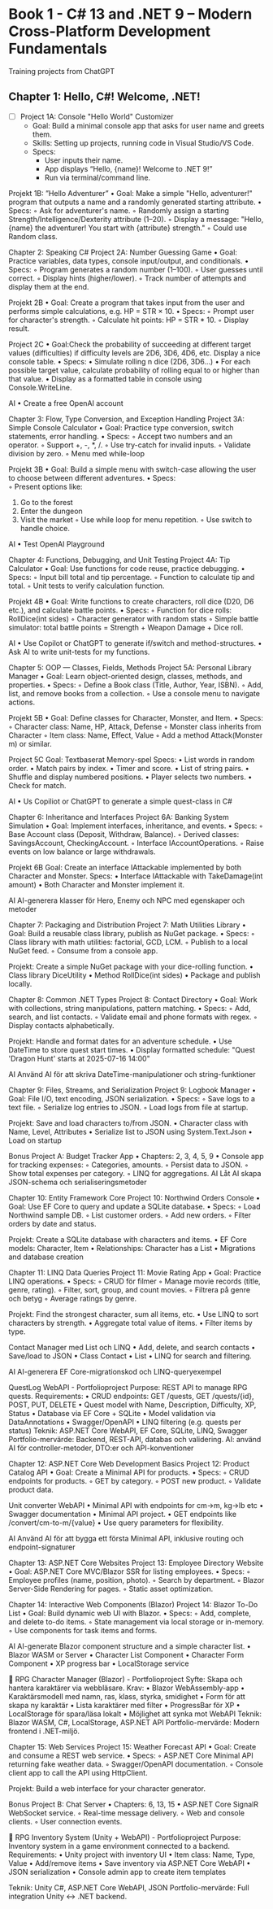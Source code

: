 ﻿# Book 1 - C# 13 and .NET 9 – Modern Cross-Platform Development Fundamentals
Training projects from ChatGPT

## Chapter 1: Hello, C#! Welcome, .NET!
- [ ] Project 1A: Console "Hello World" Customizer
   - Goal: Build a minimal console app that asks for user name and greets them.
   - Skills: Setting up projects, running code in Visual Studio/VS Code.
   - Specs:
     - User inputs their name.
     - App displays “Hello, {name}! Welcome to .NET 9!”
     - Run via terminal/command line.

Projekt 1B: ”Hello Adventurer” 
    • Goal: Make a simple "Hello, adventurer!" program that outputs a name and a randomly generated starting attribute. 
    • Specs:
        ◦ Ask for adventurer's name.
        ◦ Randomly assign a starting Strength/Intelligence/Dexterity attribute (1–20).
        ◦ Display a message:
"Hello, {name} the adventurer! You start with {attribute} strength."
        ◦ Could use Random class.













Chapter 2: Speaking C#
Project 2A: Number Guessing Game
    • Goal: Practice variables, data types, console input/output, and conditionals.
    • Specs:
        ◦ Program generates a random number (1–100).
        ◦ User guesses until correct.
        ◦ Display hints (higher/lower).
        ◦ Track number of attempts and display them at the end.

Projekt 2B
    • Goal: Create a program that takes input from the user and performs simple calculations, e.g. HP = STR × 10.
    • Specs:
        ◦ Prompt user for character's strength.
        ◦ Calculate hit points: HP = STR * 10.
        ◦ Display result.

Project 2C
    • Goal:Check the probability of succeeding at different target values (difficulties) if difficulty levels are 2D6, 3D6, 4D6, etc. Display a nice console table. 
    • Specs: 
    • Simulate rolling n dice (2D6, 3D6…)
    • For each possible target value, calculate probability of rolling equal to or higher than that value.
    • Display as a formatted table in console using Console.WriteLine.

AI
    • Create a free OpenAI account


Chapter 3: Flow, Type Conversion, and Exception Handling
Project 3A: Simple Console Calculator
    • Goal: Practice type conversion, switch statements, error handling.
    • Specs:
        ◦ Accept two numbers and an operator.
        ◦ Support +, -, *, /.
        ◦ Use try-catch for invalid inputs.
        ◦ Validate division by zero.
        ◦ Menu med while-loop

Projekt 3B
    • Goal: Build a simple menu with switch-case allowing the user to choose between different adventures.
    • Specs:  
        ◦ Present options like:
1. Go to the forest
2. Enter the dungeon
3. Visit the market
        ◦ Use while loop for menu repetition.
        ◦ Use switch to handle choice.

AI
    • Test OpenAI Playground








Chapter 4: Functions, Debugging, and Unit Testing
Project 4A: Tip Calculator
    • Goal: Use functions for code reuse, practice debugging.
    • Specs:
        ◦ Input bill total and tip percentage.
        ◦ Function to calculate tip and total.
        ◦ Unit tests to verify calculation function.

Projekt 4B
    • Goal: Write functions to create characters, roll dice (D20, D6 etc.), and calculate battle points. 
    • Specs: 
        ◦ Function for dice rolls: RollDice(int sides)
        ◦ Character generator with random stats
        ◦ Simple battle simulator: total battle points = Strength + Weapon Damage + Dice roll.

AI
    • Use Copilot or ChatGPT to generate if/switch and method-structures.
    • Ask AI to write unit-tests for my functions.












Chapter 5: OOP — Classes, Fields, Methods
Project 5A: Personal Library Manager
    • Goal: Learn object-oriented design, classes, methods, and properties.
    • Specs:
        ◦ Define a Book class (Title, Author, Year, ISBN).
        ◦ Add, list, and remove books from a collection.
        ◦ Use a console menu to navigate actions.

Projekt 5B
    • Goal: Define classes for Character, Monster, and Item.
    • Specs:
        ◦ Character class: Name, HP, Attack, Defense
        ◦ Monster class inherits from Character
        ◦ Item class: Name, Effect, Value
        ◦ Add a method Attack(Monster m) or similar.

Project 5C
Goal: Textbaserat Memory-spel
Specs:
    • List words in random order.
    • Match pairs by index.
    • Timer and score.
    • List of string pairs.
    • Shuffle and display numbered positions.
    • Player selects two numbers.
    • Check for match.


AI
    • Us Copiliot or ChatGPT to generate a simple quest-class in C#

Chapter 6: Inheritance and Interfaces
Project 6A: Banking System Simulation
    • Goal: Implement interfaces, inheritance, and events.
    • Specs:
        ◦ Base Account class (Deposit, Withdraw, Balance).
        ◦ Derived classes: SavingsAccount, CheckingAccount.
        ◦ Interface IAccountOperations.
        ◦ Raise events on low balance or large withdrawals.

Projekt 6B
Goal: Create an interface IAttackable implemented by both Character and Monster.
Specs:
    • Interface IAttackable with TakeDamage(int amount)
    • Both Character and Monster implement it.

AI
AI-generera klasser för Hero, Enemy och NPC med egenskaper och metoder












Chapter 7: Packaging and Distribution
Project 7: Math Utilities Library
    • Goal: Build a reusable class library, publish as NuGet package.
    • Specs:
        ◦ Class library with math utilities: factorial, GCD, LCM.
        ◦ Publish to a local NuGet feed.
        ◦ Consume from a console app.

Projekt: 
Create a simple NuGet package with your dice-rolling function. 
    • Class library DiceUtility
    • Method RollDice(int sides)
    • Package and publish locally.















Chapter 8: Common .NET Types
Project 8: Contact Directory
    • Goal: Work with collections, string manipulations, pattern matching.
    • Specs:
        ◦ Add, search, and list contacts.
        ◦ Validate email and phone formats with regex.
        ◦ Display contacts alphabetically.

Projekt: 
Handle and format dates for an adventure schedule. 
    • Use DateTime to store quest start times.
    • Display formatted schedule: "Quest 'Dragon Hunt' starts at 2025-07-16 14:00"

AI
Använd AI för att skriva DateTime-manipulationer och string-funktioner





















Chapter 9: Files, Streams, and Serialization
Project 9: Logbook Manager
    • Goal: File I/O, text encoding, JSON serialization.
    • Specs:
        ◦ Save logs to a text file.
        ◦ Serialize log entries to JSON.
        ◦ Load logs from file at startup.

Projekt: Save and load characters to/from JSON. 
    • Character class with Name, Level, Attributes
    • Serialize list to JSON using System.Text.Json
    • Load on startup

Bonus Project A: Budget Tracker App
    • Chapters: 2, 3, 4, 5, 9
    • Console app for tracking expenses:
        ◦ Categories, amounts.
        ◦ Persist data to JSON.
        ◦ Show total expenses per category.
        ◦ LINQ for aggregations.
AI
Låt AI skapa JSON-schema och serialiseringsmetoder










Chapter 10: Entity Framework Core
Project 10: Northwind Orders Console
    • Goal: Use EF Core to query and update a SQLite database.
    • Specs:
        ◦ Load Northwind sample DB.
        ◦ List customer orders.
        ◦ Add new orders.
        ◦ Filter orders by date and status.

Projekt: Create a SQLite database with characters and items. 
    • EF Core models: Character, Item
    • Relationships: Character has a List<Item>
    • Migrations and database creation















Chapter 11: LINQ Data Queries
Project 11: Movie Rating App
    • Goal: Practice LINQ operations.
    • Specs:
        ◦ CRUD för filmer
        ◦ Manage movie records (title, genre, rating).
        ◦ Filter, sort, group, and count movies.
        ◦ Filtrera på genre och betyg
        ◦ Average ratings by genre.

Projekt: Find the strongest character, sum all items, etc. 
    • Use LINQ to sort characters by strength.
    • Aggregate total value of items.
    • Filter items by type.

Contact Manager med List och LINQ
    • Add, delete, and search contacts
    • Save/load to JSON 
    • Class Contact
    • List<Contact>
    • LINQ for search and filtering.
      
AI
AI-generera EF Core-migrationskod och LINQ-queryexempel

QuestLog WebAPI - Portfolioproject
Purpose: REST API to manage RPG quests.
Requirements: 
    • CRUD endpoints: GET /quests, GET /quests/{id}, POST, PUT, DELETE
    • Quest model with Name, Description, Difficulty, XP, Status
    • Database via EF Core + SQLite
    • Model validation via DataAnnotations
    • Swagger/OpenAPI
    • LINQ filtering (e.g. quests per status)
Teknik: ASP.NET Core WebAPI, EF Core, SQLite, LINQ, Swagger
Portfolio-mervärde: Backend, REST-API, databas och validering.
AI: använd AI för controller-metoder, DTO:er och API-konventioner






















Chapter 12: ASP.NET Core Web Development Basics
Project 12: Product Catalog API
    • Goal: Create a Minimal API for products.
    • Specs:
        ◦ CRUD endpoints for products.
        ◦ GET by category.
        ◦ POST new product.
        ◦ Validate product data.
          
Unit converter WebAPI 
    • Minimal API with endpoints for cm→m, kg→lb etc
    • Swagger documentation 
    • Minimal API project.
    • GET endpoints like /convert/cm-to-m/{value}
    • Use query parameters for flexibility.

AI
Använd AI för att bygga ett första Minimal API, inklusive routing och endpoint-signaturer

















Chapter 13: ASP.NET Core Websites
Project 13: Employee Directory Website
    • Goal: ASP.NET Core MVC/Blazor SSR for listing employees.
    • Specs:
        ◦ Employee profiles (name, position, photo).
        ◦ Search by department.
        ◦ Blazor Server-Side Rendering for pages.
        ◦ Static asset optimization.




















Chapter 14: Interactive Web Components (Blazor)
Project 14: Blazor To-Do List
    • Goal: Build dynamic web UI with Blazor.
    • Specs:
        ◦ Add, complete, and delete to-do items.
        ◦ State management via local storage or in-memory.
        ◦ Use components for task items and forms.

AI
AI-generate Blazor component structure and a simple character list.
    • Blazor WASM or Server
    • Character List Component
    • Character Form Component
    • XP progress bar
    • LocalStorage service


📁 RPG Character Manager (Blazor) - Portfolioproject
Syfte: Skapa och hantera karaktärer via webbläsare.
Krav:
    • Blazor WebAssembly-app
    • Karaktärsmodell med namn, ras, klass, styrka, smidighet
    • Form för att skapa ny karaktär
    • Lista karaktärer med filter
    • ProgressBar för XP
    • LocalStorage för spara/läsa lokalt
    • Möjlighet att synka mot WebAPI
Teknik: Blazor WASM, C#, LocalStorage, ASP.NET API
Portfolio-mervärde: Modern frontend i .NET-miljö.

Chapter 15: Web Services
Project 15: Weather Forecast API
    • Goal: Create and consume a REST web service.
    • Specs:
        ◦ ASP.NET Core Minimal API returning fake weather data.
        ◦ Swagger/OpenAPI documentation.
        ◦ Console client app to call the API using HttpClient.

Projekt: Build a web interface for your character generator. 

Bonus Project B: Chat Server
    • Chapters: 6, 13, 15
    • ASP.NET Core SignalR WebSocket service.
        ◦ Real-time message delivery.
        ◦ Web and console clients.
        ◦ User connection events.

📁 RPG Inventory System (Unity + WebAPI) - Portfolioproject
Purpose: Inventory system in a game environment connected to a backend.
Requirements:
    • Unity project with inventory UI
    • Item class: Name, Type, Value
    • Add/remove items
    • Save inventory via ASP.NET Core WebAPI
    • JSON serialization
    • Console admin app to create item templates

Teknik: Unity C#, ASP.NET Core WebAPI, JSON
Portfolio-mervärde: Full integration Unity ↔ .NET backend.



